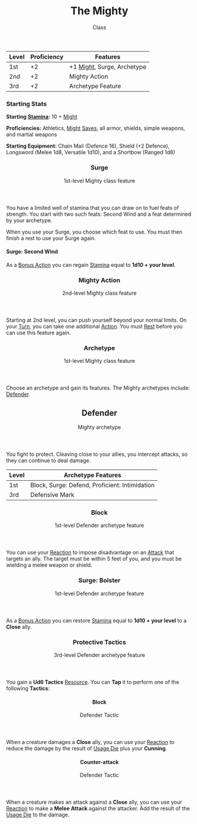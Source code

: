 <header>

# The Mighty

<p class="subheading">Class</p>

</header>

| Level | Proficiency | Features  |
| ----  | ----------- |- |
| 1st   | +2          | +1 [Might](pages/characters/attributes.md?id=might), Surge, Archetype |
| 2nd   | +2          | Mighty Action |
| 3rd   | +2          | Archetype Feature |

### Starting Stats

**Starting [Stamina](pages/combat/stamina.md):** 10 + [Might](pages/characters/attributes.md?id=might)

**Proficiencies:** Athletics, [Might](pages/characters/attributes.md?id=might) [Saves](pages/rules/rolling/saves.md), all armor, shields, simple weapons, and martial weapons

**Starting Equipment:** Chain Mail (Defence 16), Shield (+2 Defence), Longsword (Melee 1d8, Versatile 1d10), and a Shortbow (Ranged 1d8)

<header>

### Surge

<p class="subheading">1st-level Mighty class feature</p>

</header>

You have a limited well of stamina that you can draw on to fuel feats of strength. You start with two such feats: Second Wind and a feat determined by your archetype.

When you use your Surge, you choose which feat to use. You must then finish a rest to use your Surge again.

#### Surge: Second Wind

As a [Bonus Action](pages/combat/bonus-actions.md) you can regain [Stamina](pages/combat/stamina.md) equal to **1d10 + your level**.

<header>

### Mighty Action

<p class="subheading">2nd-level Mighty class feature</p>

</header>

Starting at 2nd level, you can push yourself beyond your normal limits. On your [Turn](../../pages/combat/order.md), you can take one additional [Action](../../pages/combat/actions.md). You must [Rest](../../pages/rules/rests.md) before you can use this feature again.

<header>

### Archetype

<p class="subheading">1st-level Mighty class feature</p>

</header>

Choose an archetype and gain its features. The Mighty archetypes include: [Defender](pages/classes/mighty.md?id=defender).

<header>

## Defender

<p class="subheading">Mighty archetype</p>

</header>

You fight to protect. Cleaving close to your allies, you intercept attacks, so they can continue to deal damage.

| Level | Archetype Features |
| ----  | ------------------ |
| 1st   | Block, Surge: Defend, Proficient: Intimidation |
| 3rd   | Defensive Mark |

<header>

### Block

<p class="subheading">1st-level Defender archetype feature</p>

</header>

You can use your [Reaction](../../pages/combat/reactions.md) to impose disadvantage on an [Attack](pages/combat/attacks.md) that targets an ally. The target must be within 5 feet of you, and you must be wielding a melee weapon or shield.

<header>

### Surge: Bolster

<p class="subheading">1st-level Defender archetype feature</p>

</header>

As a [Bonus Action](pages/combat/bonus-actions.md) you can restore [Stamina](pages/combat/stamina.md) equal to **1d10 + your level** to a **Close** ally.


<header>

### Protective Tactics

<p class="subheading">3rd-level Defender archetype feature</p>

</header>

You gain a **Ud6 Tactics** [Resource](). You can **Tap** it to perform one of the following **Tactics**:

<section class="spells">

<section class="spell">

<header>

#### Block

<p class="subheading">Defender Tactic</p>

</header>

When a creature damages a **Close** ally, you can use your [Reaction](../../pages/combat/reactions.md) to reduce the damage by the result of [Usage Die](../pages/rules/usage.md) plus your **Cunning**.

</section>

<section class="spell">

<header>

#### Counter-attack

<p class="subheading">Defender Tactic</p>

</header>

When a creature makes an attack against a **Close** ally, you can use your [Reaction](../../pages/combat/reactions.md) to make a **Melee Attack** against the attacker. Add the result of the [Usage Die]() to the damage.

</section>

</section>
